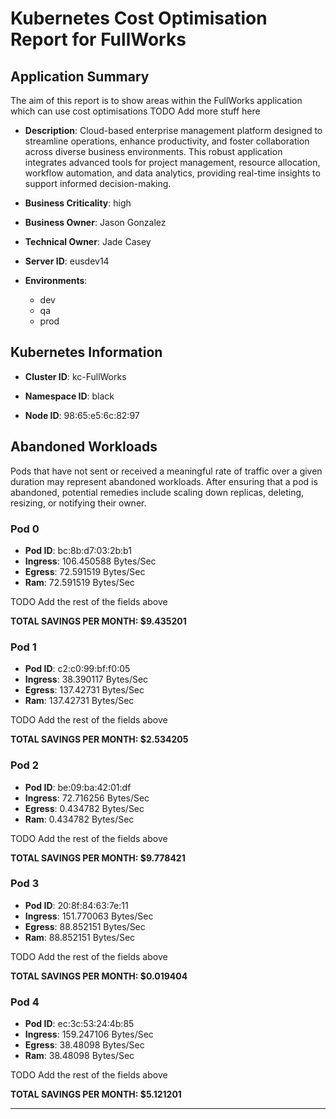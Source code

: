 # Kubernetes Cost Optimisation Report for FullWorks

## Application Summary

The aim of this report is to show areas within the FullWorks application which can use cost optimisations 
 TODO Add more stuff here

- **Description**: Cloud-based enterprise management platform designed to streamline operations, enhance productivity, and foster collaboration across diverse business environments. This robust application integrates advanced tools for project management, resource allocation, workflow automation, and data analytics, providing real-time insights to support informed decision-making.

- **Business Criticality**: high

- **Business Owner**: Jason Gonzalez

- **Technical Owner**: Jade Casey

- **Server ID**: eusdev14

- **Environments**: 

	 - dev
	- qa
	- prod
## Kubernetes Information
- **Cluster ID**: kc-FullWorks

- **Namespace ID**: black

- **Node ID**: 98:65:e5:6c:82:97

## Abandoned Workloads
Pods that have not sent or received a meaningful rate of traffic over a given duration may represent abandoned workloads. After ensuring that a pod is abandoned, potential remedies include scaling down replicas, deleting, resizing, or notifying their owner.

### Pod 0
- **Pod ID**: bc:8b:d7:03:2b:b1
- **Ingress**: 106.450588 Bytes/Sec
- **Egress**: 72.591519 Bytes/Sec
- **Ram**: 72.591519 Bytes/Sec




 TODO Add the rest of the fields above


**TOTAL SAVINGS PER MONTH: $9.435201**

### Pod 1
- **Pod ID**: c2:c0:99:bf:f0:05
- **Ingress**: 38.390117 Bytes/Sec
- **Egress**: 137.42731 Bytes/Sec
- **Ram**: 137.42731 Bytes/Sec




 TODO Add the rest of the fields above


**TOTAL SAVINGS PER MONTH: $2.534205**

### Pod 2
- **Pod ID**: be:09:ba:42:01:df
- **Ingress**: 72.716256 Bytes/Sec
- **Egress**: 0.434782 Bytes/Sec
- **Ram**: 0.434782 Bytes/Sec




 TODO Add the rest of the fields above


**TOTAL SAVINGS PER MONTH: $9.778421**

### Pod 3
- **Pod ID**: 20:8f:84:63:7e:11
- **Ingress**: 151.770063 Bytes/Sec
- **Egress**: 88.852151 Bytes/Sec
- **Ram**: 88.852151 Bytes/Sec




 TODO Add the rest of the fields above


**TOTAL SAVINGS PER MONTH: $0.019404**

### Pod 4
- **Pod ID**: ec:3c:53:24:4b:85
- **Ingress**: 159.247106 Bytes/Sec
- **Egress**: 38.48098 Bytes/Sec
- **Ram**: 38.48098 Bytes/Sec




 TODO Add the rest of the fields above


**TOTAL SAVINGS PER MONTH: $5.121201**


---
